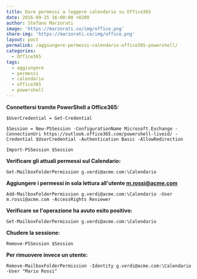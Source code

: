 ```yaml
---
title: Dare permessi a leggere calendario su Office365
date: 2016-09-25 16:00:00 +0200
author: Stefano Marzorati
image: 'https://marzorati.co/img/office.png'
share-img: 'https://marzorati.co/img/office.png'
layout: post
permalink: /aggiungere-permessi-calendario-office365-powershell/
categories:
  - Office365
tags:
  - aggiungere
  - permessi
  - calendario
  - office365
  - powershell
---
```

**Connettersi tramite PowerShell a Office365:**   

	$UserCredential = Get-Credential   

	$Session = New-PSSession -ConfigurationName Microsoft.Exchange -ConnectionUri https://outlook.office365.com/powershell-liveid/ -Credential $UserCredential -Authentication Basic -AllowRedirection   

	Import-PSSession $Session

**Verificare gli attuali permessi sul Calendario:**   

	Get-MailboxFolderPermission g.verdi@acme.com:\Calendario

**Aggiungere i permessi in sola lettura all'utente m.rossi@acme.com**   

	Add-MailboxFolderPermission g.verdi@acme.com:\Calendario -User m.rossi@acme.com -AccessRights Reviewer

**Verificare se l'operazione ha avuto esito positivo:**   

	Get-MailboxFolderPermission g.verdi@acme.com:\Calendario

**Chudere la sessione:**   

	Remove-PSSession $Session

**Per rimuovere invece un utente:**

	Remove-MailboxFolderPermission -Identity g.verdi@acme.com:\Calendario -User "Mario Rossi"